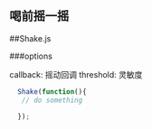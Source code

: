 喝前摇一摇
---

##Shake.js

###options
  
  callback: 摇动回调
  threshold: 灵敏度

```javascript
  Shake(function(){
   // do something

  });
```